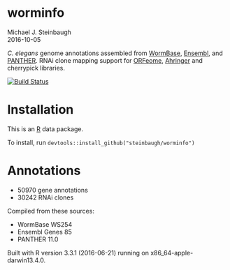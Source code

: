 worminfo
================
Michael J. Steinbaugh  
2016-10-05

<!-- README.md is generated from README.Rmd. Please edit that file -->
*C. elegans* genome annotations assembled from [WormBase](http://www.wormbase.org), [Ensembl](http://www.ensembl.org/Caenorhabditis_elegans), and [PANTHER](http://pantherdb.org). RNAi clone mapping support for [ORFeome](http://worfdb.dfci.harvard.edu), [Ahringer](http://www.us.lifesciences.sourcebioscience.com/clone-products/non-mammalian/c-elegans/c-elegans-rnai-library/) and cherrypick libraries.

[![Build Status](https://travis-ci.org/steinbaugh/worminfo.svg?branch=master)](https://travis-ci.org/steinbaugh/worminfo)

Installation
============

This is an [R](https://www.r-project.org) data package.

To install, run `devtools::install_github("steinbaugh/worminfo")`

Annotations
===========

-   50970 gene annotations
-   30242 RNAi clones

Compiled from these sources:

-   WormBase WS254
-   Ensembl Genes 85
-   PANTHER 11.0

Built with R version 3.3.1 (2016-06-21) running on x86\_64-apple-darwin13.4.0.
